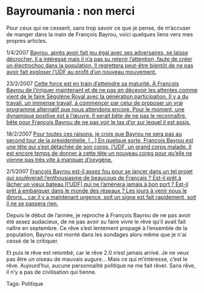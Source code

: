 # Bayroumania : non merci

Pour ceux qui ne cessent, sans trop savoir ce que je pense, de m’accuser de manger dans la main de François Bayrou, voici quelques liens vers mes propres articles.

1/4/2007 [Bayrou, après avoir fait jeu égal avec ses adversaires, se laisse décrocher. Il a intéressé mais il n’a pas su retenir l’attention, faute de créer un électrochoc dans la population. Il regrettera peut-être bientôt de ne pas avoir fait exploser l’UDF au profit d’un nouveau mouvement.](/2007/04/01/bayrou-monte-et-descend/)

23/2/2007 [Cette force est en train d’atteindre sa maturité. À François Bayrou de l’irriguer maintenant et de ne pas en décevoir les attentes comme vient de le faire Ségolène Royal avec la génération participation. Il y a du travail, un immense travail, à commencer par celui de proposer un vrai programme alternatif que nous attendons encore. Pour le moment, une dynamique positive est à l’œuvre. Il serait bête de ne pas le reconnaître, bête pour François Bayrou de ne pas voir le tas d’or sur lequel il est assis.](/2007/02/23/bayrou-president/)

18/2/2007 [Pour toutes ces raisons, je crois que Bayrou ne sera pas au second tour de la présidentielle. \[…\] En quelque sorte, François Bayrou est une tête qui s’est détachée de son corps, l’UDF, un grand corps malade. Il est encore temps de donner à cette tête un nouveau corps pour qu’elle ne vienne pas très vite à manquer d’oxygène.](/2007/02/18/je-vote-bayrou-au-second-tour/)

2/1/2007 [François Bayrou est-il assez fou pour se lancer dans un tel projet qui soulèverait l’enthousiasme de beaucoup de Français ? Est-il prêt à lâcher un vieux bateau \[l’UDF\] qui ne l’amènera jamais à bon port ? Est-il prêt à embarquer dans le monde des réseaux ? Les jours à venir nous le dirons… car il y a maintenant urgence, soit un signe est fait rapidement, soit il ne se passera rien.](/2007/01/02/electrochoc-politique/)

Depuis le début de l’année, je reproche à François Bayrou de ne pas avoir été assez audacieux, de ne pas avoir su faire vivre le rêve qu’il avait fait naître en septembre. Ce rêve s’est lentement propagé à l’ensemble de la population, Bayrou est monté dans les sondages alors même que je n'ai cessé de le critiquer.

Et puis le rêve est retombé, car le rêve 2.0 n’est jamais arrivé. Je ne veux pas être un oiseau de mauvais augure… Mais ce qui m’intéresse, c’est le rêve. Aujourd’hui, aucune personnalité politique ne me fait rêver. Sans rêve, il n’y a pas de civilisation qui tienne.

Tags: Politique
